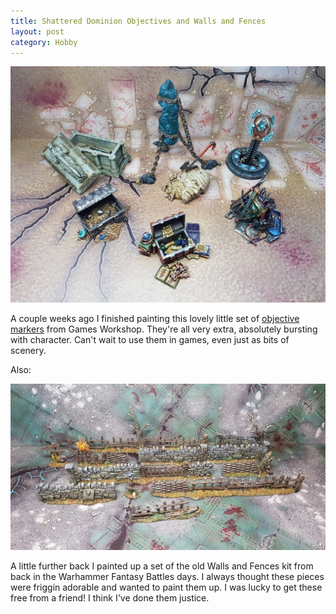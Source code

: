 ```yaml
---
title: Shattered Dominion Objectives and Walls and Fences
layout: post
category: Hobby
---
```


![](/images/hobby/2020/04/shattered-dominion-objectives.jpg)

A couple weeks ago I finished painting this lovely little set of [objective markers](https://www.games-workshop.com/en-GB/Age-Of-Sigmar-Objective-Markers-2018) from Games Workshop. They're all very extra, absolutely bursting with character. Can't wait to use them in games, even just as bits of scenery.

Also:

![](/images/hobby/2020/04/walls-and-fences.jpg)

A little further back I painted up a set of the old Walls and Fences kit from back in the Warhammer Fantasy Battles days. I always thought these pieces were friggin adorable and wanted to paint them up. I was lucky to get these free from a friend! I think I've done them justice.